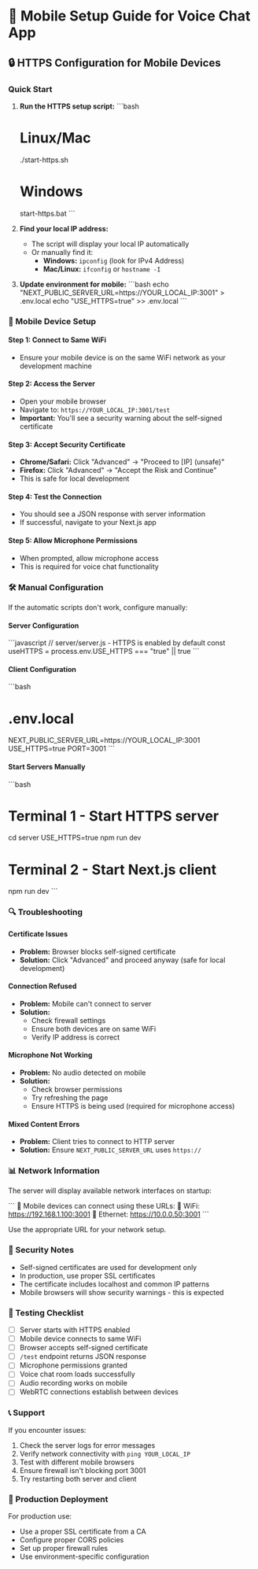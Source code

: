 # 📱 Mobile Setup Guide for Voice Chat App

## 🔒 HTTPS Configuration for Mobile Devices

### Quick Start

1. **Run the HTTPS setup script:**
   \`\`\`bash
   # Linux/Mac
   ./start-https.sh
   
   # Windows
   start-https.bat
   \`\`\`

2. **Find your local IP address:**
   - The script will display your local IP automatically
   - Or manually find it:
     - **Windows:** `ipconfig` (look for IPv4 Address)
     - **Mac/Linux:** `ifconfig` or `hostname -I`

3. **Update environment for mobile:**
   \`\`\`bash
   echo "NEXT_PUBLIC_SERVER_URL=https://YOUR_LOCAL_IP:3001" > .env.local
   echo "USE_HTTPS=true" >> .env.local
   \`\`\`

### 📱 Mobile Device Setup

#### Step 1: Connect to Same WiFi
- Ensure your mobile device is on the same WiFi network as your development machine

#### Step 2: Access the Server
- Open your mobile browser
- Navigate to: `https://YOUR_LOCAL_IP:3001/test`
- **Important:** You'll see a security warning about the self-signed certificate

#### Step 3: Accept Security Certificate
- **Chrome/Safari:** Click "Advanced" → "Proceed to [IP] (unsafe)"
- **Firefox:** Click "Advanced" → "Accept the Risk and Continue"
- This is safe for local development

#### Step 4: Test the Connection
- You should see a JSON response with server information
- If successful, navigate to your Next.js app

#### Step 5: Allow Microphone Permissions
- When prompted, allow microphone access
- This is required for voice chat functionality

### 🛠️ Manual Configuration

If the automatic scripts don't work, configure manually:

#### Server Configuration
\`\`\`javascript
// server/server.js - HTTPS is enabled by default
const useHTTPS = process.env.USE_HTTPS === "true" || true
\`\`\`

#### Client Configuration
\`\`\`bash
# .env.local
NEXT_PUBLIC_SERVER_URL=https://YOUR_LOCAL_IP:3001
USE_HTTPS=true
PORT=3001
\`\`\`

#### Start Servers Manually
\`\`\`bash
# Terminal 1 - Start HTTPS server
cd server
USE_HTTPS=true npm run dev

# Terminal 2 - Start Next.js client
npm run dev
\`\`\`

### 🔍 Troubleshooting

#### Certificate Issues
- **Problem:** Browser blocks self-signed certificate
- **Solution:** Click "Advanced" and proceed anyway (safe for local development)

#### Connection Refused
- **Problem:** Mobile can't connect to server
- **Solution:** 
  - Check firewall settings
  - Ensure both devices are on same WiFi
  - Verify IP address is correct

#### Microphone Not Working
- **Problem:** No audio detected on mobile
- **Solution:**
  - Check browser permissions
  - Try refreshing the page
  - Ensure HTTPS is being used (required for microphone access)

#### Mixed Content Errors
- **Problem:** Client tries to connect to HTTP server
- **Solution:** Ensure `NEXT_PUBLIC_SERVER_URL` uses `https://`

### 📊 Network Information

The server will display available network interfaces on startup:

\`\`\`
📱 Mobile devices can connect using these URLs:
   📱 WiFi: https://192.168.1.100:3001
   📱 Ethernet: https://10.0.0.50:3001
\`\`\`

Use the appropriate URL for your network setup.

### 🔐 Security Notes

- Self-signed certificates are used for development only
- In production, use proper SSL certificates
- The certificate includes localhost and common IP patterns
- Mobile browsers will show security warnings - this is expected

### 🎯 Testing Checklist

- [ ] Server starts with HTTPS enabled
- [ ] Mobile device connects to same WiFi
- [ ] Browser accepts self-signed certificate
- [ ] `/test` endpoint returns JSON response
- [ ] Microphone permissions granted
- [ ] Voice chat room loads successfully
- [ ] Audio recording works on mobile
- [ ] WebRTC connections establish between devices

### 📞 Support

If you encounter issues:

1. Check the server logs for error messages
2. Verify network connectivity with `ping YOUR_LOCAL_IP`
3. Test with different mobile browsers
4. Ensure firewall isn't blocking port 3001
5. Try restarting both server and client

### 🚀 Production Deployment

For production use:
- Use a proper SSL certificate from a CA
- Configure proper CORS policies
- Set up proper firewall rules
- Use environment-specific configuration
